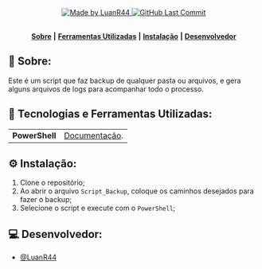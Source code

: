 <div align="center">
   <a href="https://github.com/LuanR44">
      <img alt="Made by LuanR44" src="https://img.shields.io/badge/made%20by-LuanR44-yellow">
   </a>
   <a href="https://github.com/LuanR44/Script-Backup/commits/main">
      <img alt="GitHub Last Commit" src="https://img.shields.io/github/last-commit/LuanR44/Script-Backup">
   </a>
</div>
</br>
<div align="center">

[**Sobre**](#-sobre) **|**
[**Ferramentas Utilizadas**](#-tecnologias-e-ferramentas-utilizadas) **|**
[**Instalação**](#%EF%B8%8F-instala%C3%A7%C3%A3o) **|**
[**Desenvolvedor**](#-desenvolvedor)

</div>

## 📝 Sobre:
Este é um script que faz backup de qualquer pasta ou arquivos, e gera alguns arquivos de logs para acompanhar todo o processo.

## 💾 Tecnologias e Ferramentas Utilizadas:
<table>
  <tbody>
    <tr>
      <td style="font-weight: bold">PowerShell</td>
      <td>
        <a href="https://learn.microsoft.com/en-us/powershell/" target="_blank">Documentação</a>.
      </td>
    </tr>
  </tbody>
</table>

## ⚙️ Instalação:

1. Clone o repositório;
2. Ao abrir o arquivo `Script_Backup`, coloque os caminhos desejados para fazer o backup;
3. Selecione o script e execute com o `PowerShell`;

## 💻 Desenvolvedor:

- [@LuanR44](https://github.com/LuanR44)
